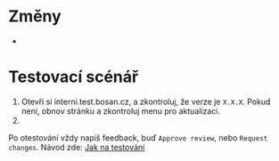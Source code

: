 # Změny

 - 

# Testovací scénář

 1. Otevři si interni.test.bosan.cz, a zkontroluj, že verze je `X.X.X`. Pokud není, obnov stránku a zkontroluj menu pro aktualizaci.
 2.

 Po otestování vždy napiš feedback, buď `Approve review`, nebo `Request changes`. Návod zde: [Jak na testování](https://github.com/bosancz/bosan.cz/wiki/Jak-na-testov%C3%A1n%C3%AD%3F)